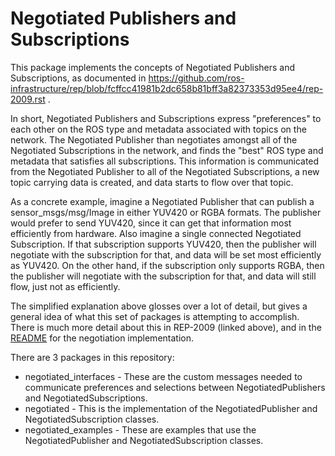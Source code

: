 # Negotiated Publishers and Subscriptions

This package implements the concepts of Negotiated Publishers and Subscriptions, as documented in https://github.com/ros-infrastructure/rep/blob/fcffcc41981b2dc658b81bff3a82373353d95ee4/rep-2009.rst .

In short, Negotiated Publishers and Subscriptions express "preferences" to each other on the ROS type and metadata associated with topics on the network.
The Negotiated Publisher than negotiates amongst all of the Negotiated Subscriptions in the network, and finds the "best" ROS type and metadata that satisfies all subscriptions.
This information is communicated from the Negotiated Publisher to all of the Negotiated Subscriptions, a new topic carrying data is created, and data starts to flow over that topic.

As a concrete example, imagine a Negotiated Publisher that can publish a sensor_msgs/msg/Image in either YUV420 or RGBA formats.
The publisher would prefer to send YUV420, since it can get that information most efficiently from hardware.
Also imagine a single connected Negotiated Subscription.
If that subscription supports YUV420, then the publisher will negotiate with the subscription for that, and data will be set most efficiently as YUV420.
On the other hand, if the subscription only supports RGBA, then the publisher will negotiate with the subscription for that, and data will still flow, just not as efficiently.

The simplified explanation above glosses over a lot of detail, but gives a general idea of what this set of packages is attempting to accomplish.
There is much more detail about this in REP-2009 (linked above), and in the [README](./negotiated/README.md) for the negotiation implementation.

There are 3 packages in this repository:

* negotiated_interfaces - These are the custom messages needed to communicate preferences and selections between NegotiatedPublishers and NegotiatedSubscriptions.
* negotiated - This is the implementation of the NegotiatedPublisher and NegotiatedSubscription classes.
* negotiated_examples - These are examples that use the NegotiatedPublisher and NegotiatedSubscription classes.
